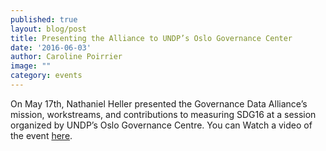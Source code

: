 ```yaml
---
published: true
layout: blog/post
title: Presenting the Alliance to UNDP’s Oslo Governance Center
date: '2016-06-03'
author: Caroline Poirrier
image: ""
category: events
---
```

On May 17th, Nathaniel Heller presented the Governance Data Alliance’s mission, workstreams, and contributions to measuring SDG16 at a session organized by UNDP’s Oslo Governance Centre. You can Watch a video of the event [here](https://www.youtube.com/watch?v=j3Z-vEdbTQE&feature=youtu.be).

